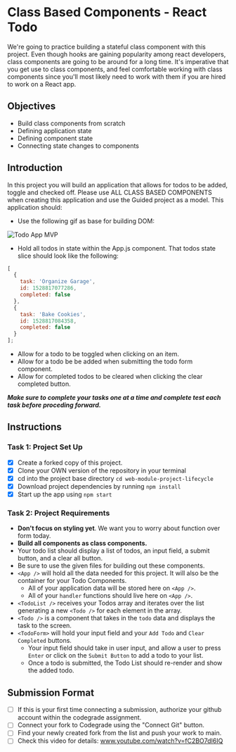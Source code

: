 # Class Based Components - React Todo

We're going to practice building a stateful class component with this project. Even though hooks are gaining popularity among react developers, class components are going to be around for a long time. It's imperative that you get use to class components, and feel comfortable working with class components since you'll most likely need to work with them if you are hired to work on a React app.


## Objectives
- Build class components from scratch
- Defining application state
- Defining component state
- Connecting state changes to components

## Introduction
In this project you will build an application that allows for todos to be added, toggle and checked off. Please use ALL CLASS BASED COMPONENTS when creating this application and use the Guided project as a model. This application should:
- Use the following gif as base for building DOM:

![Todo App MVP](./todo.gif)

- Hold all todos in state within the App.js component. That todos state slice should look like the following:
```js
[
  {
    task: 'Organize Garage',
    id: 1528817077286,
    completed: false
  },
  {
    task: 'Bake Cookies',
    id: 1528817084358,
    completed: false
  }
];
```
- Allow for a todo to be toggled when clicking on an item.
- Allow for a todo be be added when submitting the todo form component.
- Allow for completed todos to be cleared when clicking the clear completed button.


***Make sure to complete your tasks one at a time and complete test each task before proceding forward.***

## Instructions
### Task 1: Project Set Up
* [x] Create a forked copy of this project.
* [x] Clone your OWN version of the repository in your terminal
* [x] cd into the project base directory `cd web-module-project-lifecycle`
* [x] Download project dependencies by running `npm install`
* [x] Start up the app using `npm start`

### Task 2: Project Requirements
- **Don't focus on styling yet**. We want you to worry about function over form today.
- **Build all components as class components.**
- Your todo list should display a list of todos, an input field, a submit button, and a clear all button.
- Be sure to use the given files for building out these components.
- `<App />` will hold all the data needed for this project. It will also be the container for your Todo Components.
  - All of your application data will be stored here on `<App />`.
  - All of your `handler` functions should live here on `<App />`.
- `<TodoList />` receives your Todos array and iterates over the list generating a new `<Todo />` for each element in the array.
- `<Todo />` is a component that takes in the `todo` data and displays the task to the screen.
- `<TodoForm>` will hold your input field and your `Add Todo` and `Clear Completed` buttons.
  - Your input field should take in user input, and allow a user to press `Enter` or click on the `Submit Button` to add a todo to your list.
  - Once a todo is submitted, the Todo List should re-render and show the added todo.

## Submission Format
- [ ] If this is your first time connecting a submission, authorize your github account within the codegrade assignment.
- [ ] Connect your fork to Codegrade using the "Connect Git" button.
- [ ] Find your newly created fork from the list and push your work to main.
- [ ] Check this video for details: www.youtube.com/watch?v=fC2BO7dI6IQ
